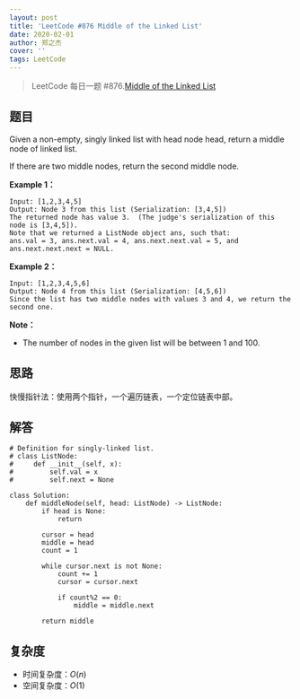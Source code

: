 ```yaml
---
layout: post
title: 'LeetCode #876 Middle of the Linked List'
date: 2020-02-01
author: 郑之杰
cover: ''
tags: LeetCode
---
```


> LeetCode 每日一题 #876.[Middle of the Linked List](https://leetcode-cn.com/problems/middle-of-the-linked-list/)

## 题目
Given a non-empty, singly linked list with head node head, return a middle node of linked list.

If there are two middle nodes, return the second middle node.

**Example 1：**

```
Input: [1,2,3,4,5]
Output: Node 3 from this list (Serialization: [3,4,5])
The returned node has value 3.  (The judge's serialization of this node is [3,4,5]).
Note that we returned a ListNode object ans, such that:
ans.val = 3, ans.next.val = 4, ans.next.next.val = 5, and ans.next.next.next = NULL.
```
**Example 2：**

```
Input: [1,2,3,4,5,6]
Output: Node 4 from this list (Serialization: [4,5,6])
Since the list has two middle nodes with values 3 and 4, we return the second one.
```

**Note：**

- The number of nodes in the given list will be between 1 and 100.

## 思路
快慢指针法：使用两个指针，一个遍历链表，一个定位链表中部。

## 解答

```
# Definition for singly-linked list.
# class ListNode:
#     def __init__(self, x):
#         self.val = x
#         self.next = None

class Solution:
    def middleNode(self, head: ListNode) -> ListNode:
        if head is None:
            return

        cursor = head
        middle = head
        count = 1

        while cursor.next is not None:
            count += 1
            cursor = cursor.next
            
            if count%2 == 0:
                middle = middle.next

        return middle
```

## 复杂度
- 时间复杂度：$O(n)$
- 空间复杂度：$O(1)$
